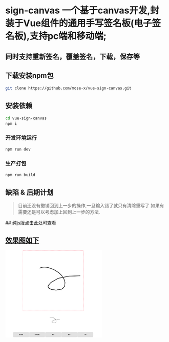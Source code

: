 # sign-canvas 一个基于canvas开发,封装于Vue组件的通用手写签名板(电子签名板),支持pc端和移动端;
## 同时支持重新签名，覆盖签名，下载，保存等

## 下载安装npm包
```bash
git clone https://github.com/mose-x/vue-sign-canvas.git
```

## 安装依赖
```bash
cd vue-sign-canvas
npm i
```

### 开发环境运行
```bash
npm run dev
```

### 生产打包
```bash
npm run build
```

## 缺陷 & 后期计划

> 目前还没有撤销回到上一步的操作,一旦输入错了就只有清除重写了
> 如果有需要还是可以考虑加上回到上一步的方法.

<a href='test.html'/>
## 纯js版点击此处可查看


## 效果图如下
<img src="./pictrues/1.png" width = 60% />